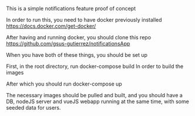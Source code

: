 This is a simple notifications feature proof of concept

In order to run this, you need to have docker previously installed 
https://docs.docker.com/get-docker/

After having and running docker, you should clone this repo
https://github.com/gsus-gutierrez/notificationsApp

When you have both of these things, you should be set up

First, in the root directory, run 
docker-compose build
In order to build the images

After which you should run 
docker-compose up

The necessary images should be pulled and built, and you should have a DB, nodeJS server and vueJS webapp running at the same time, with some seeded data for users.